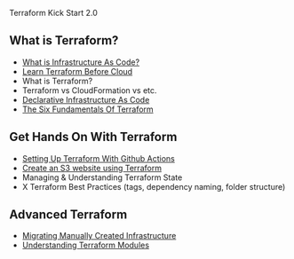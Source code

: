 Terraform Kick Start 2.0

## What is Terraform?

* [What is Infrastructure As Code?](https://www.thedevcoach.co.uk/infrastructure-as-code/)
* [Learn Terraform Before Cloud](https://www.thedevcoach.co.uk/learn-terraform-before-cloud-computing/)
* What is Terraform?
* Terraform vs CloudFormation vs etc. 
* [Declarative Infrastructure As Code](https://www.thedevcoach.co.uk/declarative-vs-imperative-infra/)
* [The Six Fundamentals Of Terraform](https://www.thedevcoach.co.uk/the-six-fundamentals-of-terraform/)

## Get Hands On With Terraform 

* [Setting Up Terraform With Github Actions](https://www.thedevcoach.co.uk/setup-terraform-aws-github-actions/)
* [Create an S3 website using Terraform](https://www.thedevcoach.co.uk/terraform-github-actions/)
* Managing & Understanding Terraform State
* X Terraform Best Practices (tags, dependency naming, folder structure)

## Advanced Terraform

* [Migrating Manually Created Infrastructure](https://www.thedevcoach.co.uk/refactor-existing-infrastructure-with-terraform/)
* [Understanding Terraform Modules](https://www.thedevcoach.co.uk/terraform-modules-tutorial/)
